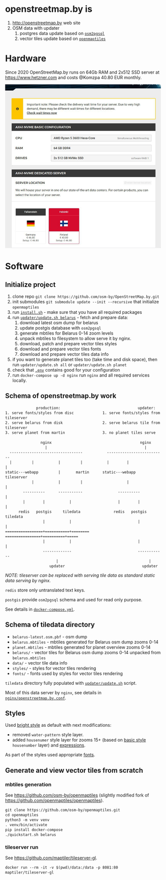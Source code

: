 # openstreetmap.by is

1. http://openstreetmap.by web site
2. OSM data with updater
   1. postgres data update based on [`osm2pgsql`](https://github.com/openstreetmap/osm2pgsql) 
   2. vector tiles update based on [`openmaptiles`](https://github.com/openmaptiles/openmaptiles)

# Hardware

Since 2020 OpenStreetMap.by runs on 64Gb RAM and 2x512 SSD server
at https://www.hetzner.com and costs @Komzpa 40.80 EUR monthly.

![OpenStreetMap.by Hardware](docs/server.jpg)

# Software

## Initialize project
 
 1. clone repo `git clone https://github.com/osm-by/OpenStreetMap.by.git`
 2. init submodules `git submodule update --init --recursive` that initialize `openmaptiles`   
 3. run [`install.sh`](install.sh) - make sure that you have all required packages
 4. run [`updater/update.sh belarus`](updater/update.sh) - fetch and prepare data:
    1. download latest osm dump for belarus
    2. update postgis database with `osm2pgsql`
    3. generate mbtiles for Belarus 0-14 zoom levels
    4. unpack mbtiles to filesystem to allow serve it by nginx.
    5. download, patch and prepare vector tiles styles
    6. download and prepare vector tiles fonts
    7. download and prepare vector tiles data info
 5. if you want to generate planet tiles too (take time and disk space), then run `updater/update.sh all` or `updater/update.sh planet`
 6. check that [`.env`](.env) contains good for your configuration 
 7. run `docker-compose up -d nginx` run `nginx` and all required services locally.


## Schema of openstreetmap.by work

                  production:                                   updater:
    1. serve fonts/styles from disc             1. serve fonts/styles from tileserver
    2. serve belarus from disk                  2. serve belarus tile from tileserver
    3. serve planet from martin                 3. no planet tiles serve
    
                    nginx                                        nginx
                      |                                            |
      ---------------------------------           --------------------------
      |         |           |         |           |        |               |
    static---webapp         |       martin      static---webapp        tileserver
                |           |         |                    |               |
            ----------      -----------                ----------          |
            |        |           |                     |        |          |
          redis   postgis     tiledata               redis   postgis    tiledata
                     |           |                              |          |
    =================+===========+========      ================+==========+=====
                     |           |                              |          |
                     -------------                              ------------
                           |                                         |
                        updater                                   updater


*NOTE: tileserver can be replaced with serving tile data as standard static data serving by nginx.*

`redis` store only untranslated text keys.

`postgis` provide `osm2pgsql` schema and used for read only purpose.

See details in [`docker-compose.yml`](docker-compose.yml).


## Schema of tiledata directory

- `belarus-latest.osm.pbf` - osm dump
- `belarus.mbtiles` - mbtiles generated for Belarus osm dump zooms 0-14
- `planet.mbtiles` - mbtiles generated for planet overview zooms 0-14
- `belarus/` - vector tiles for Belarus osm dump zooms 0-14 unpacked from `belarus.mbtiles`
- `data/` - vector tile data info
- `styles/` - styles for vector tiles rendering
- `fonts/` - fonts used by styles for vector tiles rendering

`tiledata` directory fully populated with [`updater/update.sh`](updater/update.sh) script.

Most of this data server by `nginx`, see details in [`nginx/openstreetmap.by.conf`](nginx/openstreetmap.by.conf).


## Styles

Used [bright style](https://github.com/openmaptiles/osm-bright-gl-style) as default with next modifications:
- removed `water-pattern` style layer.
- added `housenumer` style layer for zooms 15+ (based on [basic style](https://github.com/openmaptiles/maptiler-basic-gl-style) `housenumber` layer) and [expressions](https://docs.mapbox.com/mapbox-gl-js/style-spec/expressions/#interpolate).

As part of the styles used appropriate [fonts](https://github.com/openmaptiles/fonts/).


## Generate and view vector tiles from scratch  

### mbtiles generation

See https://github.com/osm-by/openmaptiles (slightly modified fork of https://github.com/openmaptiles/openmaptiles).

    git clone https://github.com/osm-by/openmaptiles.git
    cd openmaptiles
    python3 -m venv venv
    . venv/bin/activate
    pip install docker-compose
    ./quickstart.sh belarus

### tileserver run

See https://github.com/maptiler/tileserver-gl.

    docker run --rm -it -v $(pwd)/data:/data -p 8081:80 maptiler/tileserver-gl
